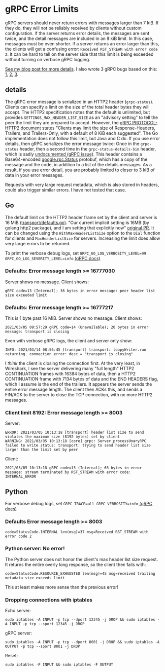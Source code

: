# gRPC Error Limits

gRPC servers should never return errors with messages larger than 7 kiB. If they do, they will not be reliably received by clients without custom configuration. If the server returns error details, the messages are sent twice, and the detail messages are included in an 8 kiB limit. In this case, messages must be even shorter. If a server returns an error larger than this, the clients will get a confusing error: `Received RST_STREAM with error code 2`. It can be hard to tell on the server side that this limit is being exceeded without turning on verbose gRPC logging.

<a href="https://www.evanjones.ca/grpc-is-tricky.html">See my blog post for more details</a>. I also wrote 3 gRPC bugs based on this: <a href="https://github.com/grpc/grpc-go/issues/4265">1</a>, <a href="https://github.com/grpc/grpc-go/issues/4266">2</a>, <a href="https://github.com/grpc/grpc/issues/25713">3</a>.

## details

The gRPC error message is serialized in an HTTP2 header (`grpc-status`). Clients can specify a limit on the size of the total header bytes they will accept. The HTTP2 specification notes that the default is unlimited,
but provides `SETTINGS_MAX_HEADER_LIST_SIZE` as an "advisory setting" to tell the peer the limit they are prepared to accept. However, the [gRPC PROTOCOL-HTTP2 document](https://github.com/grpc/grpc/blob/master/doc/PROTOCOL-HTTP2.md) states "Clients may limit the size of Response-Headers, Trailers, and Trailers-Only, with a default of 8 KiB each suggested". The Go implementation does not follow this limit, but Java and C do. If you use error details, then gRPC serializes the error message twice: Once in the `grpc-status` header, then a second time in the `grpc-status-details-bin` header, which is sadly [undocumented (gRPC issue)](https://github.com/grpc/grpc/issues/24007). This header contains a Base64-encoded [google.rpc.Status](https://github.com/googleapis/googleapis/blob/master/google/rpc/status.proto) protobuf, which has a copy of the message and the code, in addition to a list of the details messages. As a result, if you use error detail, you are probably limited to closer to 3 kiB of data in your error messages.

Requests with very large request metadata, which is also stored in headers, could also trigger similar errors. I have not tested that case.


## Go

The default limit on the HTTP2 header frame set by the client and server is 16 MiB [(transport/defaults.go)](https://github.com/grpc/grpc-go/blob/master/internal/transport/defaults.go#L47). "Our current implicit setting is 16MB (by golang http2 package), and I am setting that explicitly now" [original PR](https://github.com/grpc/grpc-go/pull/2084). It can be changed using the `WithMaxHeaderListSize` option to the `Dial` function for clients and `MaxHeaderListSize` for servers. Increasing the limit does allow very large errors to be returned.

To print the verbose debug logs, set `GRPC_GO_LOG_VERBOSITY_LEVEL=99 GRPC_GO_LOG_SEVERITY_LEVEL=info` [(gRPC docs)](https://github.com/grpc/grpc-go/blob/master/README.md#how-to-turn-on-logging)



### Defaults: Error message length >= 16777030

Server shows no message. Client shows:

```
gRPC code=13 (Internal); 36 bytes in error message: peer header list size exceeded limit
```


### Defaults: Error message length >= 16777217

This is 1 byte past 16 MiB. Server shows no message. Client shows:
```
2021/03/05 09:57:29 gRPC code=14 (Unavailable); 20 bytes in error message: transport is closing
```

Even with verbose gRPC logs, the client and server only show:
```
INFO: 2021/03/14 08:56:45 [transport] transport: loopyWriter.run returning. connection error: desc = "transport is closing"
```

I *think* the client is closing the connection first. At the very least, in Wireshark, I see the server delivering many "full length" HTTP2 CONTINUATION frames with 16384 bytes of data, then a HTTP2 CONTINUATION frame with 7134 bytes of data and the END HEADERS flag, which I assume is the end of the trailers. It appears the server sends the entire error message length. The client then ACKs this, and sends a FIN/ACK to the server to close the TCP connection, with no more HTTP2 messages.


### Client limit 8192: Error message length >= 8003

Server:
```
ERROR: 2021/03/05 10:13:18 [transport] header list size to send violates the maximum size (8192 bytes) set by client
WARNING: 2021/03/05 10:13:18 [core] grpc: Server.processUnaryRPC failed to write status: transport: trying to send header list size larger than the limit set by peer
```

Client:
```
2021/03/05 10:13:18 gRPC code=13 (Internal); 63 bytes in error message: stream terminated by RST_STREAM with error code: INTERNAL_ERROR
```


## Python

For verbose debug logs, set `GRPC_TRACE=all GRPC_VERBOSITY=info` [(gRPC docs)](GRPC_VERBOSITY)


### Defaults Error message length >= 8003

```
code=StatusCode.INTERNAL len(msg)=37 msg=Received RST_STREAM with error code 2
```


### Python server: No error!

The Python server does not honor the client's max header list size request. It returns the entire overly long response, so the client then fails with:

```
code=StatusCode.RESOURCE_EXHAUSTED len(msg)=45 msg=received trailing metadata size exceeds limit
```

This at least makes more sense than the previous error!


### Dropping connections with iptables

Echo server:
```
sudo iptables -A INPUT -p tcp --dport 12345 -j DROP && sudo iptables -A INPUT -p tcp --sport 12345 -j DROP
```

gRPC server:
```
sudo iptables -A INPUT -p tcp --dport 8001 -j DROP && sudo iptables -A OUTPUT -p tcp --sport 8001 -j DROP
```

Reset:
```
sudo iptables -F INPUT && sudo iptables -F OUTPUT
```
